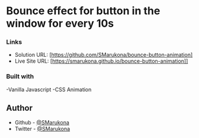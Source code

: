 # Bounce effect for button in the window for every 10s

### Links

- Solution URL: [https://github.com/SMarukona/bounce-button-animation]
- Live Site URL: [https://smarukona.github.io/bounce-button-animation]]

### Built with

-Vanilla Javascript
-CSS Animation

## Author
- Github - [@SMarukona](https://github.com/SMarukona)
- Twitter - [@SMarukona](https://twitter.com/SMarukona)



